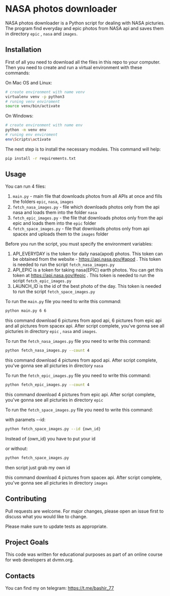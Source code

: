 # NASA photos downloader

NASA photos downloader is a Python script for dealing with NASA picturies. The program find everyday and epic photos from NASA api  and  saves them in directory `epic` ,  `nasa`  and  `images`.

## Installation

First of all you need to download all the files in this repo to your computer. Then you need to create and run a virtual environment with these commands:

On Mac OS and Linux:
```bash
# create environment with name venv
virtualenv venv -p python3
# runing venv enviroment
source venv/bin/activate
```

On Windows:
```bash
# create environment with name env
python -m venv env
# runing env enviroment
env\Scripts\activate
```

The next step is to install the necessary modules. This command will help:
```bash
pip install -r requirements.txt
```


## Usage

You can run 4 files:
1. `main.py` - main file that downloads photos from all APIs at once and fills the folders `epic`, `nasa`, `images`
2. `fetch_nasa_images.py` - file which downloads photos only from the api nasa and loads them into the folder `nasa`
3. `fetch_epic_images.py` - the file that downloads photos only from the api epic and loads them into the `epic` folder
4. `fetch_space_images.py` - file that downloads photos only from api spacex and uploads them to the `images` folder


Before you run the script, you must specify the environment variables: 
1. API_EVERYDAY is the token for daily nasa(apod) photos. This token can be obtained from the website - https://api.nasa.gov/#apod . This token is needed to run the script `fetch_nasa_images.py`
2. API_EPIC is a token for taking nasa(EPIC) earth photos. You can get this token at https://api.nasa.gov/#epic . This token is needed to run the script `fetch_epic_images.py`
3. LAUNCH_ID is the id of the best photo of the day. This token is needed to run the script `fetch_space_images.py`


To run the `main.py` file you need to write this command:

```bash
python main.py 6 6
```
this command download 6 pictures from apod api, 6 pictures from epic api and all pictures from spacex api.
After script complete, you've gonna see all picturies in directory `epic` ,  `nasa`  and  `images`.


To run the `fetch_nasa_images.py` file you need to write this command:

```bash
python fetch_nasa_images.py --count 4
```
this command download 4 pictures from apod api.
After script complete, you've gonna see all picturies in directory `nasa`


To run the `fetch_epic_images.py` file you need to write this command:

```bash
python fetch_epic_images.py --count 4
```
this command download 4 pictures from epic api.
After script complete, you've gonna see all picturies in directory `epic`


To run the `fetch_space_images.py` file you need to write this command:

with paramets --id:
```bash
python fetch_space_images.py --id {own_id}
```
Instead of {own_id} you have to put your id

or without:
```bash
python fetch_space_images.py 
```
then script just grab my own id

this command download 4 pictures from spacex api.
After script complete, you've gonna see all picturies in directory `images`



## Contributing

Pull requests are welcome. For major changes, please open an issue first
to discuss what you would like to change.

Please make sure to update tests as appropriate.

## Project Goals
This code was written for educational purposes as part of an online course for web developers at dvmn.org.

## Contacts

You can find my on telegram: https://t.me/bashir_77